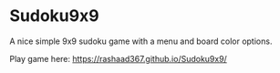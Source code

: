# Sudoku9x9
A nice simple 9x9 sudoku game with a menu and board color options.

Play game here: https://rashaad367.github.io/Sudoku9x9/
